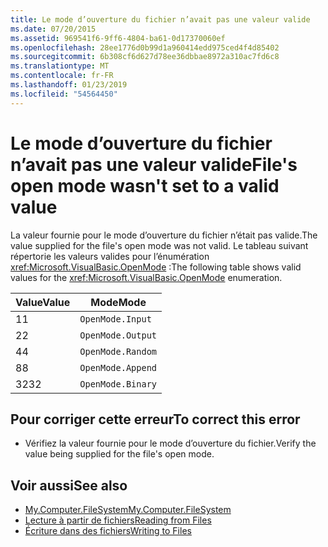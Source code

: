 ```yaml
---
title: Le mode d’ouverture du fichier n’avait pas une valeur valide
ms.date: 07/20/2015
ms.assetid: 969541f6-9ff6-4804-ba61-0d17370060ef
ms.openlocfilehash: 28ee1776d0b99d1a960414edd975ced4f4d85402
ms.sourcegitcommit: 6b308cf6d627d78ee36dbbae8972a310ac7fd6c8
ms.translationtype: MT
ms.contentlocale: fr-FR
ms.lasthandoff: 01/23/2019
ms.locfileid: "54564450"
---
```

# <a name="files-open-mode-wasnt-set-to-a-valid-value"></a><span data-ttu-id="888a5-102">Le mode d’ouverture du fichier n’avait pas une valeur valide</span><span class="sxs-lookup"><span data-stu-id="888a5-102">File's open mode wasn't set to a valid value</span></span>
<span data-ttu-id="888a5-103">La valeur fournie pour le mode d’ouverture du fichier n’était pas valide.</span><span class="sxs-lookup"><span data-stu-id="888a5-103">The value supplied for the file's open mode was not valid.</span></span> <span data-ttu-id="888a5-104">Le tableau suivant répertorie les valeurs valides pour l’énumération <xref:Microsoft.VisualBasic.OpenMode> :</span><span class="sxs-lookup"><span data-stu-id="888a5-104">The following table shows valid values for the <xref:Microsoft.VisualBasic.OpenMode> enumeration.</span></span>  
  
|<span data-ttu-id="888a5-105">Value</span><span class="sxs-lookup"><span data-stu-id="888a5-105">Value</span></span>|<span data-ttu-id="888a5-106">Mode</span><span class="sxs-lookup"><span data-stu-id="888a5-106">Mode</span></span>|  
|-----------|----------|  
|<span data-ttu-id="888a5-107">1</span><span class="sxs-lookup"><span data-stu-id="888a5-107">1</span></span>|`OpenMode.Input`|  
|<span data-ttu-id="888a5-108">2</span><span class="sxs-lookup"><span data-stu-id="888a5-108">2</span></span>|`OpenMode.Output`|  
|<span data-ttu-id="888a5-109">4</span><span class="sxs-lookup"><span data-stu-id="888a5-109">4</span></span>|`OpenMode.Random`|  
|<span data-ttu-id="888a5-110">8</span><span class="sxs-lookup"><span data-stu-id="888a5-110">8</span></span>|`OpenMode.Append`|  
|<span data-ttu-id="888a5-111">32</span><span class="sxs-lookup"><span data-stu-id="888a5-111">32</span></span>|`OpenMode.Binary`|  
  
## <a name="to-correct-this-error"></a><span data-ttu-id="888a5-112">Pour corriger cette erreur</span><span class="sxs-lookup"><span data-stu-id="888a5-112">To correct this error</span></span>  
  
-   <span data-ttu-id="888a5-113">Vérifiez la valeur fournie pour le mode d’ouverture du fichier.</span><span class="sxs-lookup"><span data-stu-id="888a5-113">Verify the value being supplied for the file's open mode.</span></span>  
  
## <a name="see-also"></a><span data-ttu-id="888a5-114">Voir aussi</span><span class="sxs-lookup"><span data-stu-id="888a5-114">See also</span></span>

- [<span data-ttu-id="888a5-115">My.Computer.FileSystem</span><span class="sxs-lookup"><span data-stu-id="888a5-115">My.Computer.FileSystem</span></span>](xref:Microsoft.VisualBasic.FileIO.FileSystem)
- [<span data-ttu-id="888a5-116">Lecture à partir de fichiers</span><span class="sxs-lookup"><span data-stu-id="888a5-116">Reading from Files</span></span>](../../visual-basic/developing-apps/programming/drives-directories-files/reading-from-files.md)
- [<span data-ttu-id="888a5-117">Écriture dans des fichiers</span><span class="sxs-lookup"><span data-stu-id="888a5-117">Writing to Files</span></span>](../../visual-basic/developing-apps/programming/drives-directories-files/writing-to-files.md)
